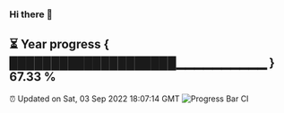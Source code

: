 ### Hi there 👋
⏳ Year progress { ████████████████████▁▁▁▁▁▁▁▁▁▁ } 67.33 %
---
⏰ Updated on Sat, 03 Sep 2022 18:07:14 GMT
![Progress Bar CI](https://github.com/Moyi321/Moyi321/workflows/Progress%20Bar%20CI/badge.svg)
